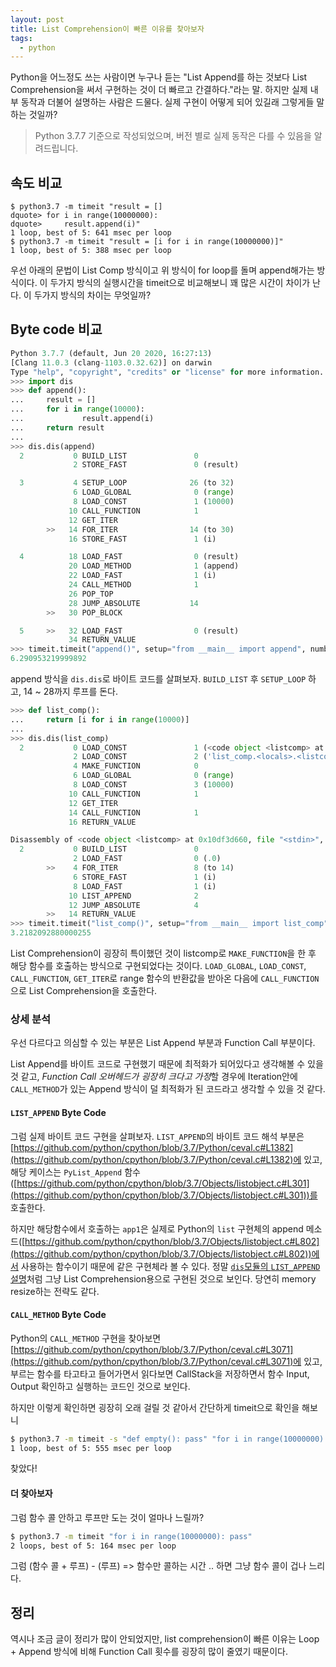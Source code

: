 ```yaml
---
layout: post
title: List Comprehension이 빠른 이유를 찾아보자
tags:
  - python
---
```


Python을 어느정도 쓰는 사람이면 누구나 듣는 "List Append를 하는 것보다 List Comprehension을 써서 구현하는 것이 더 빠르고 간결하다."라는 말. 하지만 실제 내부 동작과 더불어 설명하는 사람은 드물다. 실제 구현이 어떻게 되어 있길래 그렇게들 말하는 것일까?

> Python 3.7.7 기준으로 작성되었으며, 버전 별로 실제 동작은 다를 수 있음을 알려드립니다.

## 속도 비교

```shell
$ python3.7 -m timeit "result = []
dquote> for i in range(10000000):
dquote>     result.append(i)"
1 loop, best of 5: 641 msec per loop
$ python3.7 -m timeit "result = [i for i in range(10000000)]"
1 loop, best of 5: 388 msec per loop
```

우선 아래의 문법이 List Comp 방식이고 위 방식이 for loop를 돌며 append해가는 방식이다. 이 두가지 방식의 실행시간을 timeit으로 비교해보니 꽤 많은 시간이 차이가 난다. 이 두가지 방식의 차이는 무엇일까?

## Byte code 비교

```python
Python 3.7.7 (default, Jun 20 2020, 16:27:13)
[Clang 11.0.3 (clang-1103.0.32.62)] on darwin
Type "help", "copyright", "credits" or "license" for more information.
>>> import dis
>>> def append():
...     result = []
...     for i in range(10000):
...             result.append(i)
...     return result
...
>>> dis.dis(append)
  2           0 BUILD_LIST               0
              2 STORE_FAST               0 (result)

  3           4 SETUP_LOOP              26 (to 32)
              6 LOAD_GLOBAL              0 (range)
              8 LOAD_CONST               1 (10000)
             10 CALL_FUNCTION            1
             12 GET_ITER
        >>   14 FOR_ITER                14 (to 30)
             16 STORE_FAST               1 (i)

  4          18 LOAD_FAST                0 (result)
             20 LOAD_METHOD              1 (append)
             22 LOAD_FAST                1 (i)
             24 CALL_METHOD              1
             26 POP_TOP
             28 JUMP_ABSOLUTE           14
        >>   30 POP_BLOCK

  5     >>   32 LOAD_FAST                0 (result)
             34 RETURN_VALUE
>>> timeit.timeit("append()", setup="from __main__ import append", number=10000)
6.290953219999892
```

append 방식을 `dis.dis`로 바이트 코드를 살펴보자. `BUILD_LIST` 후 `SETUP_LOOP` 하고, 14 ~ 28까지 루프를 돈다.

```python
>>> def list_comp():
...     return [i for i in range(10000)]
...
>>> dis.dis(list_comp)
  2           0 LOAD_CONST               1 (<code object <listcomp> at 0x10df3d660, file "<stdin>", line 2>)
              2 LOAD_CONST               2 ('list_comp.<locals>.<listcomp>')
              4 MAKE_FUNCTION            0
              6 LOAD_GLOBAL              0 (range)
              8 LOAD_CONST               3 (10000)
             10 CALL_FUNCTION            1
             12 GET_ITER
             14 CALL_FUNCTION            1
             16 RETURN_VALUE

Disassembly of <code object <listcomp> at 0x10df3d660, file "<stdin>", line 2>:
  2           0 BUILD_LIST               0
              2 LOAD_FAST                0 (.0)
        >>    4 FOR_ITER                 8 (to 14)
              6 STORE_FAST               1 (i)
              8 LOAD_FAST                1 (i)
             10 LIST_APPEND              2
             12 JUMP_ABSOLUTE            4
        >>   14 RETURN_VALUE
>>> timeit.timeit("list_comp()", setup="from __main__ import list_comp", number=10000)
3.2182092880000255
```

List Comprehension이 굉장히 특이했던 것이 listcomp로 `MAKE_FUNCTION`을 한 후 해당 함수를 호출하는 방식으로 구현되었다는 것이다. `LOAD_GLOBAL`, `LOAD_CONST`, `CALL_FUNCTION`, `GET_ITER`로 range 함수의 반환값을 받아온 다음에 `CALL_FUNCTION`으로 List Comprehension을 호출한다.

### 상세 분석

우선 다르다고 의심할 수 있는 부분은 List Append 부분과 Function Call 부분이다.

List Append를 바이트 코드로 구현했기 때문에 최적화가 되어있다고 생각해볼 수 있을 것 같고, *Function Call 오버헤드가 굉장히 크다고 가정*할 경우에 Iteration안에 `CALL_METHOD`가 있는 Append 방식이 덜 최적화가 된 코드라고 생각할 수 있을 것 같다.

#### `LIST_APPEND` Byte Code

그럼 실제 바이트 코드 구현을 살펴보자. `LIST_APPEND`의 바이트 코드 해석 부분은 [https://github.com/python/cpython/blob/3.7/Python/ceval.c#L1382](https://github.com/python/cpython/blob/3.7/Python/ceval.c#L1382)에 있고, 해당 케이스는 `PyList_Append` 함수([https://github.com/python/cpython/blob/3.7/Objects/listobject.c#L301](https://github.com/python/cpython/blob/3.7/Objects/listobject.c#L301))를 호출한다.

하지만 해당함수에서 호출하는 `app1`은 실제로 Python의 `list` 구현체의 append 메소드([https://github.com/python/cpython/blob/3.7/Objects/listobject.c#L802](https://github.com/python/cpython/blob/3.7/Objects/listobject.c#L802))에서 사용하는 함수이기 때문에 같은 구현체라 볼 수 있다. 정말 [`dis`모듈의 `LIST_APPEND` 설명](https://docs.python.org/3.7/library/dis.html#opcode-LIST_APPEND)처럼 그냥 List Comprehension용으로 구현된 것으로 보인다. 당연히 memory resize하는 전략도 같다.

#### `CALL_METHOD` Byte Code

Python의 `CALL_METHOD` 구현을 찾아보면 [https://github.com/python/cpython/blob/3.7/Python/ceval.c#L3071](https://github.com/python/cpython/blob/3.7/Python/ceval.c#L3071)에 있고, 부르는 함수를 타고타고 들어가면서 읽다보면 CallStack을 저장하면서 함수 Input, Output 확인하고 실행하는 코드인 것으로 보인다.

하지만 이렇게 확인하면 굉장히 오래 걸릴 것 같아서 간단하게 timeit으로 확인을 해보니

```sh
$ python3.7 -m timeit -s "def empty(): pass" "for i in range(10000000): empty()"
1 loop, best of 5: 555 msec per loop
```

찾았다!

#### 더 찾아보자

그럼 함수 콜 안하고 루프만 도는 것이 얼마나 느릴까?

```sh
$ python3.7 -m timeit "for i in range(10000000): pass"
2 loops, best of 5: 164 msec per loop
```

그럼 (함수 콜 + 루프) - (루프) => 함수만 콜하는 시간 .. 하면 그냥 함수 콜이 겁나 느리다.

## 정리

역시나 조금 글이 정리가 많이 안되었지만, list comprehension이 빠른 이유는 Loop + Append 방식에 비해 Function Call 횟수를 굉장히 많이 줄였기 때문이다.
